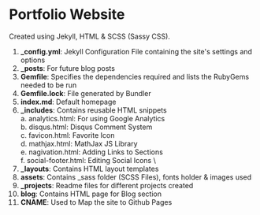 # Portfolio Website 

Created using Jekyll, HTML & SCSS (Sassy CSS). 

1. **_config.yml**: Jekyll Configuration File containing the site's settings and options
2. **_posts**: For future blog posts
3. **Gemfile**: Specifies the dependencies required and lists the RubyGems needed to be run
4. **Gemfile.lock**: File generated by Bundler
5. **index.md**: Default homepage
6. **_includes**: Contains reusable HTML snippets \
   a. analytics.html: For using Google Analytics \
   b. disqus.html: Disqus Comment System\
   c. favicon.html: Favorite Icon\
   d. mathjax.html: MathJax JS Library\
   e. nagivation.html: Adding Links to Sections \
   f. social-footer.html: Editing Social Icons \
7. **_layouts**: Contains HTML layout templates
8. **assets**: Contains _sass folder (SCSS Files), fonts holder & images used 
9. **_projects**: Readme files for different projects created
10. **blog**: Contains HTML page for Blog section
11. **CNAME**: Used to Map the site to Github Pages
